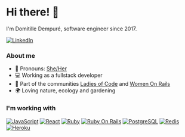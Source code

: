 # Hi there! :wave: 

I'm Domitille Dempuré, software engineer since 2017.

<p>
<a href="https://www.linkedin.com/in/domitille-dempuré-462ba6111" target="_blank"><img alt="LinkedIn" src="https://img.shields.io/badge/linkedin-%230077B5.svg?&style=for-the-badge&logo=linkedin&logoColor=white" /></a>
</p>

### About me
- :woman: Pronouns: [She/Her](https://www.mypronouns.org/she-her)
- :computer: Working as a fullstack developer
- 🤝 Part of the communities [Ladies of Code](https://ladiesofcodeparis.netlify.app/) and [Women On Rails](https://www.meetup.com/Women-On-Rails/)
- :earth_africa: Loving nature, ecology and gardening

### I'm working with

<p>
<a href="https://developer.mozilla.org/en-US/docs/Web/JavaScript" target="_blank"><img alt="JavaScript" src="https://img.shields.io/badge/javascript%20-%23323330.svg?&style=for-the-badge&logo=javascript&logoColor=%23F7DF1E"/></a>
<a href="https://reactjs.org/" target="_blank"><img alt="React" src="https://img.shields.io/badge/react%20-%2320232a.svg?&style=for-the-badge&logo=react&logoColor=%2361DAFB"/></a>
<a href="https://www.ruby-lang.org/en/" target="_blank"><img alt="Ruby"src="https://img.shields.io/badge/ruby-%23CC342D.svg?&style=for-the-badge&logo=ruby&logoColor=white"/></a>
<a href="https://rubyonrails.org/" target="_blank"><img alt="Ruby On Rails" src="https://img.shields.io/badge/rails%20-%23CC0000.svg?&style=for-the-badge&logo=ruby-on-rails&logoColor=white"/></a>
<a href="https://www.postgresql.org/" target="_blank"><img alt="PostgreSQL" src="https://img.shields.io/badge/postgres-%23316192.svg?&style=for-the-badge&logo=postgresql&logoColor=white"/></a>
<a href="https://redis.io/" target="_blank"><img alt="Redis" src="https://img.shields.io/badge/redis-%23DD0031.svg?style=for-the-badge&logo=redis&logoColor=white"/></a>
<a href="https://www.heroku.com/" target="_blank"><img alt="Heroku" src="https://img.shields.io/badge/heroku-%23430098.svg?style=for-the-badge&logo=heroku&logoColor=white"/></a>
</p>
